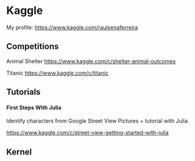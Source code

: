 # Kaggle
My profile: https://www.kaggle.com/raulsenaferreira

## Competitions
Animal Shelter
https://www.kaggle.com/c/shelter-animal-outcomes

Titanic
https://www.kaggle.com/c/titanic

## Tutorials

#### First Steps With Julia
Identify characters from Google Street View Pictures + tutorial with Julia.

https://www.kaggle.com/c/street-view-getting-started-with-julia

## Kernel
